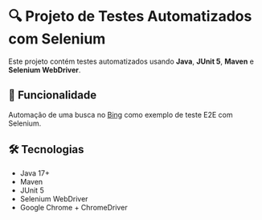 # 🔍 Projeto de Testes Automatizados com Selenium

Este projeto contém testes automatizados usando **Java**, **JUnit 5**, **Maven** e **Selenium WebDriver**.

## 📌 Funcionalidade

Automação de uma busca no [Bing](https://www.bing.com/) como exemplo de teste E2E com Selenium.

## 🛠️ Tecnologias

- Java 17+
- Maven
- JUnit 5
- Selenium WebDriver
- Google Chrome + ChromeDriver
